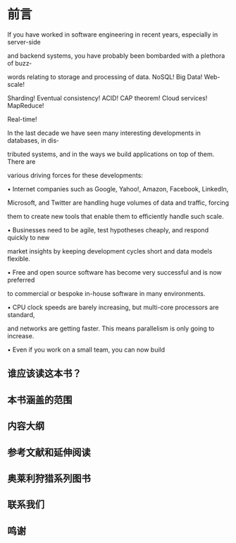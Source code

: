 # 前言

If you have worked in software engineering in recent years, especially in server-side

and backend systems, you have probably been bombarded with a plethora of buzz‐

words relating to storage and processing of data. NoSQL! Big Data! Web-scale!

Sharding! Eventual consistency! ACID! CAP theorem! Cloud services! MapReduce!

Real-time!

In the last decade we have seen many interesting developments in databases, in dis‐

tributed systems, and in the ways we build applications on top of them. There are

various driving forces for these developments:

• Internet companies such as Google, Yahoo!, Amazon, Facebook, LinkedIn,

Microsoft, and Twitter are handling huge volumes of data and traffic, forcing

them to create new tools that enable them to efficiently handle such scale.

• Businesses need to be agile, test hypotheses cheaply, and respond quickly to new

market insights by keeping development cycles short and data models flexible.

• Free and open source software has become very successful and is now preferred

to commercial or bespoke in-house software in many environments.

• CPU clock speeds are barely increasing, but multi-core processors are standard,

and networks are getting faster. This means parallelism is only going to increase.

• Even if you work on a small team, you can now build



## 谁应该读这本书？



## 本书涵盖的范围



## 内容大纲



## 参考文献和延伸阅读



## 奥莱利狩猎系列图书



## 联系我们



## 鸣谢

